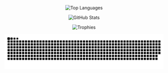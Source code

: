 <!-- Most Used Languages Centered -->
<p align="center">
<img src="https://github-readme-stats-five-alpha-68.vercel.app/api/top-langs/?username=sminerport&layout=compact&theme=default" alt="Top Languages" />
</p>
<!-- GitHub Stats Centered -->
<p align="center">
<img src="https://github-readme-stats-five-alpha-68.vercel.app/api?username=sminerport&show_icons=true&theme=default&count_private=true" alt="GitHub Stats" />
</p>
<!-- Trophies Centered -->
<p align="center">
<img src="https://github-profile-trophy.vercel.app/?username=sminerport&theme=flat&no-frame=true&margin-w=15" alt="Trophies" />
</p>
<!-- Snake Game Centered -->
<p align="center">
<img src="https://raw.githubusercontent.com/sminerport/snk/output/github-contribution-grid-snake.svg" alt="Snake Game" />
</p>
